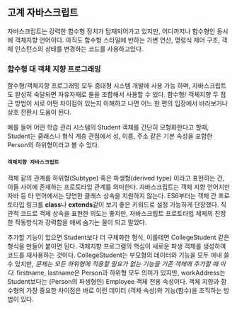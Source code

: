 ## 고계 자바스크립트

자바스크립트는 강력한 함수형 장치가 탑재되어가고 있지만, 어디까지나 함수형인 동시에 객체지향 언어이다.
아직도 함수형 스타일에 반하는 가변 연산, 명령식 제어 구조, 객체 인스턴스의 상태를 변경하는 코드를 사용하고있다.

### 함수형 대 객체 지향 프로그래밍
함수형/객체지향 프로그래밍 모두 중대형 시스템 개발에 사용 가능 하며, 자바스크립트도 완성히 숙달되면 자유자재로 둘을 조합해서 사용할 수 있다. 
함수형/ 객체지향 두 접근 방법이 서로 어떤 차이점이 있는지 이해하고 나면 어느 한 편의 입장에서 바라보거나 상호 전환시 도움이 된다.

예를 들어 어떤 학습 관리 시스템의 Student 객체를 간단히 모형화한다고 할때, Student는 클래스나 형식 계층 관점에서 성, 이름, 주소 같은 기본 속성을 포함한 Person의 하위형이라고 볼 수 있다.

#### `객체지향 자바스크립트`
객체 같의 관계를 하위형(Subtype) 혹은 파생형(derived type) 이라고 표현하는 건, 이들 사이에 존재하는 프로토타입 관계를 의미한다. 자바스크립트는 객체 지향 언어지만 자바 등 타 언어에서는 당연한 클래스 상속을 지원하지 않는다. 
ES6부터는 객체 간 프로토타입 링크를 **class**나 **extends**같이 보기 좋은 키워드로 설정 가능하게 단장했다. 직관적 코드로 객체 상속을 표현한 의도는 좋지만, 자바스크립트 프로토타입 체제의 진정한 작동방식과 강력함을 애써 숨기는 꼴이 되고 말았다.





추가할 기능이 있으면 Student보다 더 구체화한 형식, 이를테면 CollegeStudent 같은 형식을 만들어 붙이면 된다. 객체지향 프로그램의 핵심이 새로운 파생 객체를 생성하여 코드를 재사용하는 것이다. CollegeStudent는 부모형의 데이터와 기능을 모두 꺼내 쓸 수 있지만, *문제는 모든 하위형에 적용할 필요가 없는 기능을 기존 객체에 추가할 때 이다.* firstname, lastname은 Person과 하위형 모두 의미가 있지만, workAddress는 Student보다는 (Person의 파생형인) Employee 객체 전용 속성이다. 객체 지향과 함수형의 가장 중요한 차이점은 바로 이런 데이터 (객체 속성)와 기능(함수)을 조직하는 방법이 있다.


